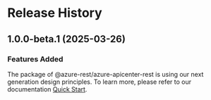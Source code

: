 # Release History
    
## 1.0.0-beta.1 (2025-03-26)

### Features Added

The package of @azure-rest/azure-apicenter-rest is using our next generation design principles. To learn more, please refer to our documentation [Quick Start](https://aka.ms/azsdk/js/mgmt/quickstart).
